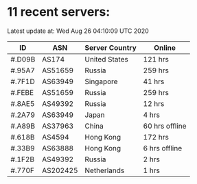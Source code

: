 # 11 recent servers:

Latest update at: Wed Aug 26 04:10:09 UTC 2020

| ID | ASN | Server Country | Online |
| -- | --- | -------------- | ------ |
| #.D09B | AS174 | United States | 121 hrs |
| #.95A7 | AS51659 | Russia | 259 hrs |
| #.7F1D | AS63949 | Singapore | 41 hrs |
| #.FEBE | AS51659 | Russia | 259 hrs |
| #.8AE5 | AS49392 | Russia | 12 hrs |
| #.2A79 | AS63949 | Japan | 4 hrs |
| #.A89B | AS37963 | China | 60 hrs offline |
| #.618B | AS4594 | Hong Kong | 172 hrs |
| #.33B9 | AS63888 | Hong Kong | 6 hrs offline |
| #.1F2B | AS49392 | Russia | 2 hrs |
| #.770F | AS202425 | Netherlands | 1 hrs |

